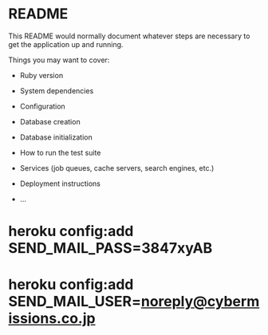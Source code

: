 # README

This README would normally document whatever steps are necessary to get the
application up and running.

Things you may want to cover:

* Ruby version

* System dependencies

* Configuration

* Database creation

* Database initialization

* How to run the test suite

* Services (job queues, cache servers, search engines, etc.)

* Deployment instructions

* ...

# heroku config:add SEND_MAIL_PASS=3847xyAB

# heroku config:add SEND_MAIL_USER=noreply@cybermissions.co.jp